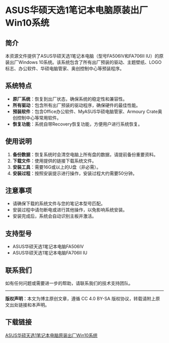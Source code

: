 # ASUS华硕天选1笔记本电脑原装出厂Win10系统

## 简介

本资源文件提供了ASUS华硕天选1笔记本电脑（型号FA506IV和FA706II IU）的原装出厂Windows 10系统。该系统包含了所有出厂预装的驱动、主题壁纸、LOGO标志、办公软件、华硕电脑管家、奥创控制中心等预装程序。

## 系统特点

- **原厂系统**：恢复到出厂状态，确保系统的稳定性和兼容性。
- **所有驱动**：包含所有出厂预装的驱动程序，确保硬件的最佳性能。
- **预装软件**：包含Office办公软件、MyASUS华硕电脑管家、Armoury Crate奥创控制中心等常用软件。
- **恢复功能**：系统自带Recovery恢复功能，方便用户进行系统恢复。

## 使用说明

1. **备份数据**：恢复系统时会清空电脑上所有盘的数据，请提前备份重要资料。
2. **下载文件**：使用提供的链接下载系统文件。
3. **安装工具**：需要16G或以上的U盘（非必需）。
4. **安装过程**：按照安装提示进行操作，安装过程大约需要50分钟。

## 注意事项

- 请确保下载的系统文件与您的笔记本型号匹配。
- 安装过程中请勿断电或进行其他操作，以免影响系统安装。
- 安装完成后，系统会自动识别主板并激活。

## 支持型号

- ASUS华硕天选1笔记本电脑FA506IV
- ASUS华硕天选1笔记本电脑FA706II IU

## 联系我们

如有任何问题或需要进一步的帮助，请联系我们的技术支持团队。

---

**版权声明**：本文为博主原创文章，遵循 CC 4.0 BY-SA 版权协议，转载请附上原文出处链接和本声明。

## 下载链接

[ASUS华硕天选1笔记本电脑原装出厂Win10系统](https://pan.quark.cn/s/f2dbf5d0c87a)